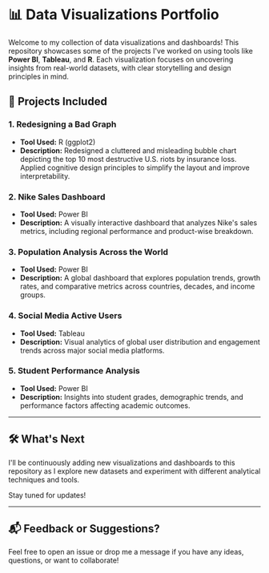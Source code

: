 # 📊 Data Visualizations Portfolio

Welcome to my collection of data visualizations and dashboards! This repository showcases some of the projects I've worked on using tools like **Power BI**, **Tableau**, and **R**. Each visualization focuses on uncovering insights from real-world datasets, with clear storytelling and design principles in mind.

## 📁 Projects Included

### 1. **Redesigning a Bad Graph**
- **Tool Used:** R (ggplot2)
- **Description:** Redesigned a cluttered and misleading bubble chart depicting the top 10 most destructive U.S. riots by insurance loss. Applied cognitive design principles to simplify the layout and improve interpretability.

### 2. **Nike Sales Dashboard**
- **Tool Used:** Power BI
- **Description:** A visually interactive dashboard that analyzes Nike's sales metrics, including regional performance and product-wise breakdown.

### 3. **Population Analysis Across the World**
- **Tool Used:** Power BI
- **Description:** A global dashboard that explores population trends, growth rates, and comparative metrics across countries, decades, and income groups.

### 4. **Social Media Active Users**
- **Tool Used:** Tableau
- **Description:** Visual analytics of global user distribution and engagement trends across major social media platforms.

### 5. **Student Performance Analysis**
- **Tool Used:** Power BI
- **Description:** Insights into student grades, demographic trends, and performance factors affecting academic outcomes.

---

## 🛠️ What's Next

I'll be continuously adding new visualizations and dashboards to this repository as I explore new datasets and experiment with different analytical techniques and tools.

Stay tuned for updates!

---

## 📬 Feedback or Suggestions?

Feel free to open an issue or drop me a message if you have any ideas, questions, or want to collaborate!

